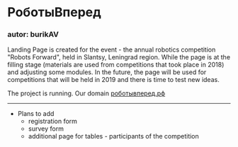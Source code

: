 # РоботыВперед #

### autor: burikAV ###

Landing Page is created for the event - the annual robotics competition "Robots Forward", 
held in Slantsy, Leningrad region.
While the page is at the filling stage (materials are used from competitions that took place in 2018) 
and adjusting some modules. In the future, the page will be used for competitions that will be held in 2019 
and there is time to test new ideas.

The project is running. Our domain [роботывперед.рф](https://xn--90acgda4cbjegs2i.xn--p1ai/)
- - - -
* Plans to add
  * registration form
  * survey form
  * additional page for tables - participants of the competition
